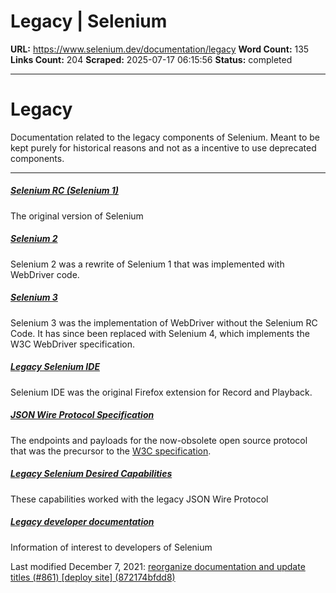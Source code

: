 # Legacy | Selenium

**URL:** https://www.selenium.dev/documentation/legacy
**Word Count:** 135
**Links Count:** 204
**Scraped:** 2025-07-17 06:15:56
**Status:** completed

---

# Legacy

Documentation related to the legacy components of Selenium. Meant to be kept purely for historical reasons and not as a incentive to use deprecated components.

* * *

##### [Selenium RC \(Selenium 1\)](https://www.selenium.dev/documentation/legacy/selenium_1/)

The original version of Selenium

##### [Selenium 2](https://www.selenium.dev/documentation/legacy/selenium_2/)

Selenium 2 was a rewrite of Selenium 1 that was implemented with WebDriver code.

##### [Selenium 3](https://www.selenium.dev/documentation/legacy/selenium_3/)

Selenium 3 was the implementation of WebDriver without the Selenium RC Code. It has since been replaced with Selenium 4, which implements the W3C WebDriver specification.

##### [Legacy Selenium IDE](https://www.selenium.dev/documentation/legacy/selenium_ide/)

Selenium IDE was the original Firefox extension for Record and Playback.

##### [JSON Wire Protocol Specification](https://www.selenium.dev/documentation/legacy/json_wire_protocol/)

The endpoints and payloads for the now-obsolete open source protocol that was the precursor to the [W3C specification](https://w3c.github.io/webdriver/).

##### [Legacy Selenium Desired Capabilities](https://www.selenium.dev/documentation/legacy/desired_capabilities/)

These capabilities worked with the legacy JSON Wire Protocol

##### [Legacy developer documentation](https://www.selenium.dev/documentation/legacy/developers/)

Information of interest to developers of Selenium

Last modified December 7, 2021: [reorganize documentation and update titles \(\#861\) \[deploy site\] \(872174bfdd8\)](https://github.com/SeleniumHQ/seleniumhq.github.io/commit/872174bfdd83abf0446f796914acf3e875eeddc6)